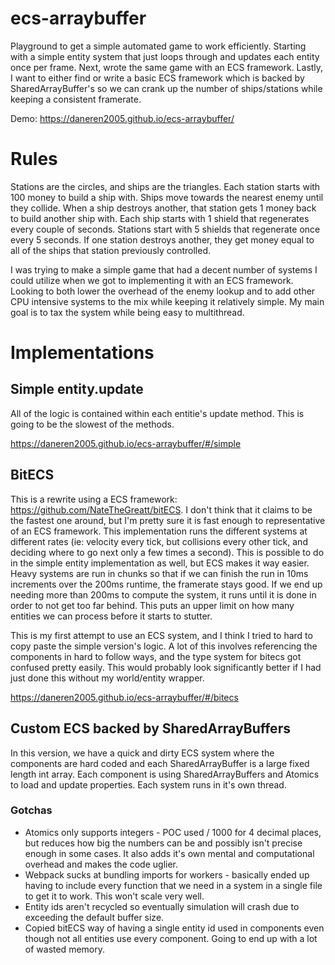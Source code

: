 # ecs-arraybuffer
Playground to get a simple automated game to work efficiently.  Starting with a simple entity system that just loops through and updates each entity once per frame.  Next, wrote the same game with an ECS framework.  Lastly, I want to either find or write a basic ECS framework which is backed by SharedArrayBuffer's so we can crank up the number of ships/stations while keeping a consistent framerate.

Demo: https://daneren2005.github.io/ecs-arraybuffer/

# Rules
Stations are the circles, and ships are the triangles.  Each station starts with 100 money to build a ship with.  Ships move towards the nearest enemy until they collide.  When a ship destroys another, that station gets 1 money back to build another ship with.  Each ship starts with 1 shield that regenerates every couple of seconds.  Stations start with 5 shields that regenerate once every 5 seconds.  If one station destroys another, they get money equal to all of the ships that station previously controlled.

I was trying to make a simple game that had a decent number of systems I could utilize when we got to implementing it with an ECS framework.  Looking to both lower the overhead of the enemy lookup and to add other CPU intensive systems to the mix while keeping it relatively simple.  My main goal is to tax the system while being easy to multithread.

# Implementations
## Simple entity.update
All of the logic is contained within each entitie's update method.  This is going to be the slowest of the methods.

https://daneren2005.github.io/ecs-arraybuffer/#/simple

## BitECS
This is a rewrite using a ECS framework: https://github.com/NateTheGreatt/bitECS.  I don't think that it claims to be the fastest one around, but I'm pretty sure it is fast enough to representative of an ECS framework.  This implementation runs the different systems at different rates (ie: velocity every tick, but collisions every other tick, and deciding where to go next only a few times a second).  This is possible to do in the simple entity implementation as well, but ECS makes it way easier.  Heavy systems are run in chunks so that if we can finish the run in 10ms increments over the 200ms runtime, the framerate stays good.  If we end up needing more than 200ms to compute the system, it runs until it is done in order to not get too far behind.  This puts an upper limit on how many entities we can process before it starts to stutter.

This is my first attempt to use an ECS system, and I think I tried to hard to copy paste the simple version's logic.  A lot of this involves referencing the components in hard to follow ways, and the type system for bitecs got confused pretty easily.  This would probably look significantly better if I had just done this without my world/entity wrapper.

https://daneren2005.github.io/ecs-arraybuffer/#/bitecs

## Custom ECS backed by SharedArrayBuffers
In this version, we have a quick and dirty ECS system where the components are hard coded and each SharedArrayBuffer is a large fixed length int array.  Each component is using SharedArrayBuffers and Atomics to load and update properties.  Each system runs in it's own thread.


### Gotchas
* Atomics only supports integers - POC used / 1000 for 4 decimal places, but reduces how big the numbers can be and possibly isn't precise enough in some cases.  It also adds it's own mental and computational overhead and makes the code uglier.
* Webpack sucks at bundling imports for workers - basically ended up having to include every function that we need in a system in a single file to get it to work.  This won't scale very well.
* Entity ids aren't recycled so eventually simulation will crash due to exceeding the default buffer size.
* Copied bitECS way of having a single entity id used in components even though not all entities use every component.  Going to end up with a lot of wasted memory.